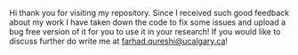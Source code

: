 Hi thank you for visiting my repository. Since I received such good feedback about my work I have taken down the code to fix some issues and upload a bug free version of it for you to use it in your research! If you would like to discuss further do write me at farhad.qureshi@ucalgary.ca!



